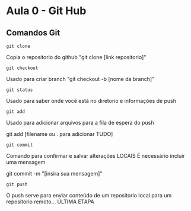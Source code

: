 # Aula 0 - Git Hub

## Comandos Git
```
git clone
```
Copia o repositorio do github "git clone [link repositorio]"
```
git checkout
```
Usado para criar branch "git checkout -b [nome da branch]" 
```
git status
```
Usado para saber onde você está no diretorio e informações de push
```
git add
```
Usado para adicionar arquivos para a fila de espera do push

git add [filename ou . para adicionar TUDO]
```
git commit
```
Comando para confirmar e salvar alterações LOCAIS
É necessário incluir uma mensagem

git commit -m "[insira sua mensagem]"
```
git push
```
O push serve para enviar conteúdo de um repositorio local para um repositorio remoto... ÚLTIMA ETAPA 












